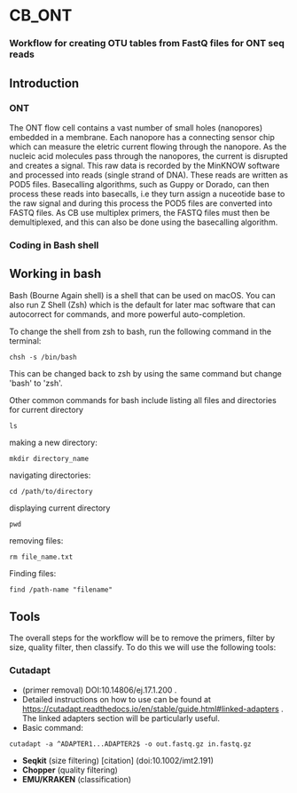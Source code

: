 # CB_ONT
### Workflow for creating OTU tables from FastQ files for ONT seq reads
## Introduction
### ONT
The ONT flow cell contains a vast number of small holes (nanopores) embedded in a membrane. Each nanopore has a connecting sensor chip which can measure the eletric current flowing through the nanopore. As the nucleic acid molecules pass through the nanopores, the current is disrupted and creates a signal. This raw data is recorded by the MinKNOW software and processed into reads (single strand of DNA). These reads are written as POD5 files. Basecalling algorithms, such as Guppy or Dorado, can then process these reads into basecalls, i.e they turn assign a nuceotide base to the raw signal and during this process the POD5 files are converted into FASTQ files. As CB use multiplex primers, the FASTQ files must then be demultiplexed, and this can also be done using the basecalling algorithm. 

### Coding in Bash shell
## Working in bash
Bash (Bourne Again shell) is a shell that can be used on macOS. You can also run Z Shell (Zsh) which is the default for later mac software that can autocorrect for commands, and more powerful auto-completion.

To change the shell from zsh to bash, run the following command in the terminal:

```
chsh -s /bin/bash
```
This can be changed back to zsh by using the same command but change 'bash' to 'zsh'. 

Other common commands for bash include listing all files and directories for current directory 

```
ls
```
making a new directory:
```
mkdir directory_name
```
navigating directories:
```
cd /path/to/directory
```
displaying current directory
```
pwd
```
removing files:
```
rm file_name.txt
```
Finding files:
```
find /path-name "filename"
```
## Tools
The overall steps for the workflow will be to remove the primers, filter by size, quality filter, then classify. To do this we will use the following tools:

### Cutadapt
- (primer removal) DOI:10.14806/ej.17.1.200 .
- Detailed instructions on how to use can be found at https://cutadapt.readthedocs.io/en/stable/guide.html#linked-adapters . The linked adapters section will be particularly useful.
- Basic command:
```
cutadapt -a ^ADAPTER1...ADAPTER2$ -o out.fastq.gz in.fastq.gz
```
- **Seqkit** (size filtering) [citation] (doi:10.1002/imt2.191)
- **Chopper** (quality filtering)
- **EMU/KRAKEN** (classification)
